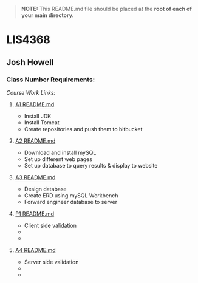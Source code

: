 
> **NOTE:** This README.md file should be placed at the **root of each of your main directory.**

# LIS4368 

## Josh Howell

### Class Number Requirements:

*Course Work Links:* 

1. [A1 README.md](a1/README.md "My A1 README.md file")
	- Install JDK
	- Install Tomcat
	- Create repositories and push them to bitbucket

2. [A2 README.md](a2/README.md "My A2 README.md file")
	- Download and install mySQL
	- Set up different web pages
	- Set up database to query results & display to website
3. [A3 README.md](a3/README.md "My A3 README.md file")
	- Design database
	- Create ERD using mySQL Workbench
	- Forward engineer database to server
4. [P1 README.md](p1/README.md "My P1 README.md file")
	- Client side validation
	-
	-
5. [A4 README.md](a4/README.md "My a4 README.md file")
	- Server side validation
	- 
	-